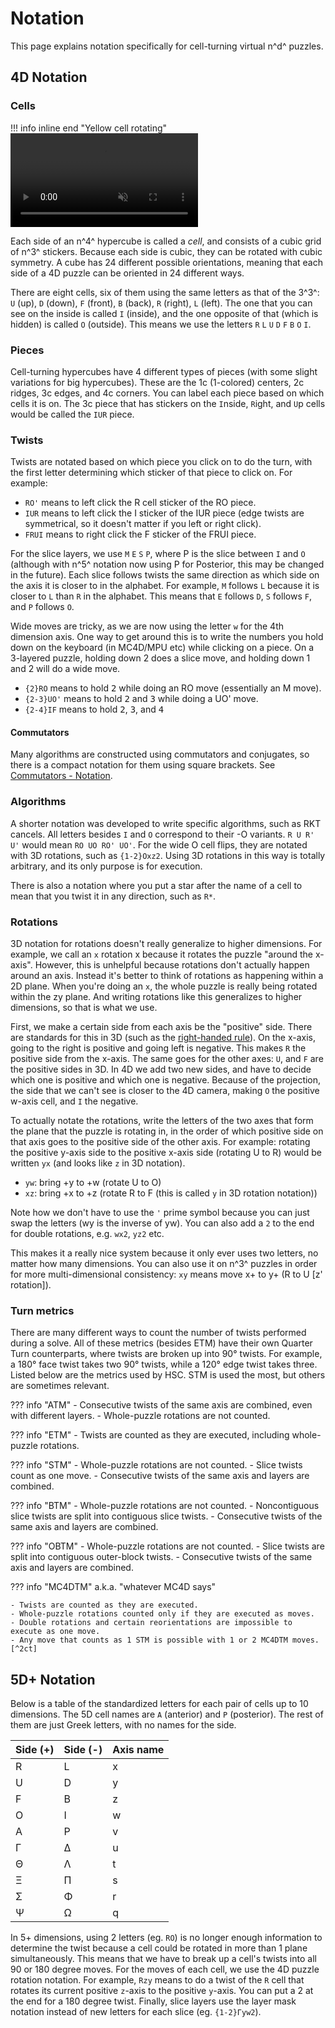 # Notation


This page explains notation specifically for cell-turning virtual n^d^ puzzles.

## 4D Notation

### Cells

!!! info inline end "Yellow cell rotating"
    <video autoplay loop muted width="300">
    <source type="video/mp4" src="https://assets.hypercubing.xyz/vid/yellow_cell_rotating.mp4">
    </video>

Each side of an n^4^ hypercube is called a *cell*, and consists of a cubic grid of n^3^ stickers. Because each side is cubic, they can be rotated with cubic symmetry. A cube has 24 different possible orientations, meaning that each side of a 4D puzzle can be oriented in 24 different ways.

There are eight cells, six of them using the same letters as that of the 3^3^: `U` (up), `D` (down), `F` (front), `B` (back), `R` (right), `L` (left). The one that you can see on the inside is called `I` (inside), and the one opposite of that (which is hidden) is called `O` (outside). This means we use the letters `R` `L` `U` `D` `F` `B` `O` `I`.

### Pieces

Cell-turning hypercubes have 4 different types of pieces (with some slight variations for big hypercubes). These are the 1c (1-colored) centers, 2c ridges, 3c edges, and 4c corners. You can label each piece based on which cells it is on. The 3c piece that has stickers on the `I`nside, `R`ight, and `U`p cells would be called the `IUR` piece.

### Twists

Twists are notated based on which piece you click on to do the turn, with the first letter determining which sticker of that piece to click on. For example:

- `RO'` means to left click the R cell sticker of the RO piece.
- `IUR` means to left click the I sticker of the IUR piece (edge twists are symmetrical, so it doesn't matter if you left or right click).
- `FRUI` means to right click the F sticker of the FRUI piece.

For the slice layers, we use `M` `E` `S` `P`, where P is the slice between `I` and `O` (although with n^5^ notation now using P for Posterior, this may be changed in the future). Each slice follows twists the same direction as which side on the axis it is closer to in the alphabet. For example, `M` follows `L` because it is closer to `L` than `R` in the alphabet. This means that `E` follows `D`, `S` follows `F`, and `P` follows `O`.

Wide moves are tricky, as we are now using the letter `w` for the 4th dimension axis. One way to get around this is to write the numbers you hold down on the keyboard (in MC4D/MPU etc) while clicking on a piece. On a 3-layered puzzle, holding down 2 does a slice move, and holding down 1 and 2 will do a wide move.

- `{2}RO` means to hold <kbd>2</kbd> while doing an RO move (essentially an M move).
- `{2-3}UO'` means to hold <kbd>2</kbd> and <kbd>3</kbd> while doing a UO' move.
- `{2-4}IF` means to hold <kbd>2</kbd>, <kbd>3</kbd>, and <kbd>4</kbd>

#### Commutators

Many algorithms are constructed using commutators and conjugates, so there is a compact notation for them using square brackets. See [Commutators - Notation](/techniques/commutators.md#notation).

### Algorithms

A shorter notation was developed to write specific algorithms, such as RKT cancels. All letters besides `I` and `O` correspond to their -O variants. `R U R' U'` would mean `RO UO RO' UO'`. For the wide O cell flips, they are notated with 3D rotations, such as `{1-2}Oxz2`. Using 3D rotations in this way is totally arbitrary, and its only purpose is for execution.

There is also a notation where you put a star after the name of a cell to mean that you twist it in any direction, such as `R*`.

### Rotations

3D notation for rotations doesn't really generalize to higher dimensions. For example, we call an `x` rotation x because it rotates the puzzle "around the x-axis". However, this is unhelpful because rotations don't actually happen around an axis. Instead it's better to think of rotations as happening within a 2D plane. When you're doing an `x`, the whole puzzle is really being rotated within the zy plane. And writing rotations like this generalizes to higher dimensions, so that is what we use.

First, we make a certain side from each axis be the "positive" side. There are standards for this in 3D (such as the [right-handed rule](https://en.wikipedia.org/wiki/Right-hand_rule)). On the x-axis, going to the right is positive and going left is negative. This makes `R` the positive side from the x-axis. The same goes for the other axes: `U`, and `F` are the positive sides in 3D. In 4D we add two new sides, and have to decide which one is positive and which one is negative. Because of the projection, the side that we can't see is closer to the 4D camera, making `O` the positive w-axis cell, and `I` the negative.

To actually notate the rotations, write the letters of the two axes that form the plane that the puzzle is rotating in, in the order of which positive side on that axis goes to the positive side of the other axis. For example: rotating the positive y-axis side to the positive x-axis side (rotating U to R) would be written `yx` (and looks like `z` in 3D notation).

- `yw`: bring +y to +w (rotate U to O)
- `xz`: bring +x to +z (rotate R to F (this is called `y` in 3D rotation notation))

Note how we don't have to use the `'` prime symbol because you can just swap the letters (wy is the inverse of yw). You can also add a `2` to the end for double rotations, e.g. `wx2`, `yz2` etc.

This makes it a really nice system because it only ever uses two letters, no matter how many dimensions. You can also use it on n^3^ puzzles in order for more multi-dimensional consistency: `xy` means move x+ to y+ (R to U \[z' rotation]).

### Turn metrics

There are many different ways to count the number of twists performed during a solve. All of these metrics (besides ETM) have their own Quarter Turn counterparts, where twists are broken up into 90° twists. For example, a 180° face twist takes two 90° twists, while a 120° edge twist takes three. Listed below are the metrics used by HSC. STM is used the most, but others are sometimes relevant.

??? info "ATM"
    - Consecutive twists of the same axis are combined, even with different layers.
    - Whole-puzzle rotations are not counted.

??? info "ETM"
    - Twists are counted as they are executed, including whole-puzzle rotations.

??? info "STM"
    - Whole-puzzle rotations are not counted.
    - Slice twists count as one move.
    - Consecutive twists of the same axis and layers are combined.

??? info "BTM"
    - Whole-puzzle rotations are not counted.
    - Noncontiguous slice twists are split into contiguous slice twists.
    - Consecutive twists of the same axis and layers are combined.

??? info "OBTM"
    - Whole-puzzle rotations are not counted.
    - Slice twists are split into contiguous outer-block twists.
    - Consecutive twists of the same axis and layers are combined.

??? info "MC4DTM"
    a.k.a. "whatever MC4D says"

    - Twists are counted as they are executed.
    - Whole-puzzle rotations counted only if they are executed as moves.
    - Double rotations and certain reorientations are impossible to execute as one move.
    - Any move that counts as 1 STM is possible with 1 or 2 MC4DTM moves.[^2ct]

[^2ct]: This is due to the 2-click theorem.^\[citation needed]^


## 5D+ Notation

Below is a table of the standardized letters for each pair of cells up to 10 dimensions. The 5D cell names are `A` (anterior) and `P` (posterior). The rest of them are just Greek letters, with no names for the side.

| Side (+)| Side (-) | Axis name |
| --      | --       | --        |
| R       | L        | x         |
| U       | D        | y         |
| F       | B        | z         |
| O       | I        | w         |
| A       | P        | v         |
| Γ       | Δ        | u         |
| Θ       | Λ        | t         |
| Ξ       | Π        | s         |
| Σ       | Φ        | r         |
| Ψ       | Ω        | q         |

In 5+ dimensions, using 2 letters (eg. `RO`) is no longer enough information to determine the twist because a cell could be rotated in more than 1 plane simultaneously. This means that we have to break up a cell's twists into all 90 or 180 degree moves. For the moves of each cell, we use the 4D puzzle rotation notation. For example, `Rzy` means to do a twist of the `R` cell that rotates its current positive `z`-axis to the positive `y`-axis. You can put a 2 at the end for a 180 degree twist. Finally, slice layers use the layer mask notation instead of new letters for each slice (eg. `{1-2}Γyw2`). 